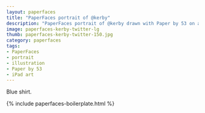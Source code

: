 ```yaml
---
layout: paperfaces
title: "PaperFaces portrait of @kerby"
description: "PaperFaces portrait of @kerby drawn with Paper by 53 on an iPad."
image: paperfaces-kerby-twitter-lg
thumb: paperfaces-kerby-twitter-150.jpg
category: paperfaces
tags: 
- PaperFaces
- portrait
- illustration
- Paper by 53
- iPad art
---
```


Blue shirt.

{% include paperfaces-boilerplate.html %}